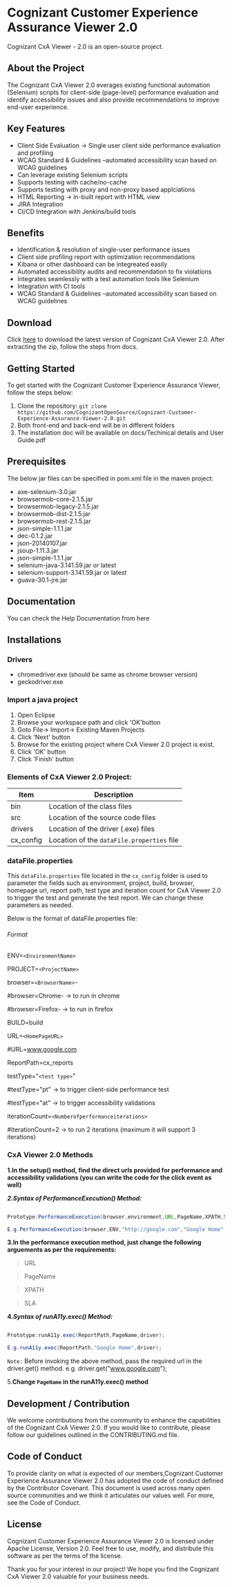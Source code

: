 # Cognizant Customer Experience Assurance Viewer 2.0

Cognizant CxA Viewer - 2.0 is an open-source project.

## About the Project

The Cognizant CxA Viewer 2.0 everages existing functional automation (Selenium) scripts for client-side (page-level) performance evaluation and identify accessibility issues and also provide recommendations to improve end-user experience.

## Key Features

- Client Side Evaluation -> Single user client side performance evaluation and profiling
- WCAG Standard & Guidelines –automated accessibility scan based on WCAG guidelines
- Can leverage existing Selenium scripts
- Supports testing with cache/no-cache
- Supports testing with proxy and non-proxy based applciations
- HTML Reporting -> in-built report with HTML view
- JIRA Integration
- CI/CD Integration with Jenkins/build tools

## Benefits

- Identification & resolution of single-user performance issues
- Client side profiling report with optimization recommendations
- Kibana or other dashboard can be integreated easily
- Automated accessibility audits and recommendation to fix violations
- Integrates seamlessly with a test automation tools like Selenium
- Integration with CI tools
- WCAG Standard & Guidelines –automated accessibility scan based on WCAG guidelines

## Download

Click [here](https://github.com/CognizantOpenSource/Cognizant-Customer-Experience-Assurance-Viewer-2.0/archive/refs/heads/main.zip "https://github.com/CognizantOpenSource/Cognizant-Customer-Experience-Assurance-Viewer-2.0/archive/refs/heads/main.zip") to download the latest version of Cognizant CxA Viewer 2.0.
After extracting the zip, follow the steps from docs.

## Getting Started

To get started with the Cognizant Customer Experience Assurance Viewer, follow the steps below:

1. Clone the repository:  `git clone https://github.com/CognizantOpenSource/Cognizant-Customer-Experience-Assurance-Viewer-2.0.git`
2. Both front-end and back-end will be in different folders
3. The installation doc will be available on docs/Techinical details and User Guide.pdf

## Prerequisites

The below jar files can be specified in pom.xml file in the maven project:

- axe-selenium-3.0.jar
- browsermob-core-2.1.5.jar
- browsermob-legacy-2.1.5.jar
- browsermob-dist-2.1.5.jar
- browsermob-rest-2.1.5.jar
- json-simple-1.1.1.jar
- dec-0.1.2.jar
- json-20140107.jar
- jsoup-1.11.3.jar
- json-simple-1.1.1.jar
- selenium-java-3.141.59.jar or latest
- selenium-support-3.141.59.jar or latest
- guava-30.1-jre.jar

## Documentation

You can check the Help Documentation from here

## Installations

### Drivers

- chromedriver.exe (should be same as chrome browser version)
- geckodriver.exe

### Import a java project

1. Open Eclipse
2. Browse your workspace path and click 'OK'button
3. Goto File-> Import-> Existing Maven Projects
4. Click 'Next' button
5. Browse for the existing project where CxA Viewer 2.0 project is exist.
6. Click 'OK' button
7. Click 'Finish' button

### Elements of CxA Viewer 2.0 Project:

| Item      | Description                                  |
| --------- | -------------------------------------------- |
| bin       | Location of the class files                  |
| src       | Location of the source code files            |
| drivers   | Location of the driver (.exe) files          |
| cx_config | Location of the `dataFile.properties` file |

### dataFile.properties

This `dataFile.properties` file located in the `cx_config` folder is used to parameter the fields such as environment, project, build, browser, homepage url, report path, test type and iteration count for CxA Viewer 2.0 to trigger the test and generate the test report. We can change these parameters as needed.

Below is the format of dataFile.properties file:

###### Format

ENV=`<EnvironmentName>`

PROJECT=`<ProjectName>`

browser=`<BrowserName>`-

#browser=Chrome- -> to run in chrome

#browser=Firefox- -> to run in firefox

BUILD=build

URL=`<HomePageURL>`

#URL=www.google.com

ReportPath=cx_reports

testType="`<test type>`"

#testType="pt" -> to trigger client-side performance test

#testType="at" -> to trigger accessibility validations

iterationCount=`<Numberofperformanceiterations>`

#iterationCount=2 -> to run 2 iterations (maximum it will support 3 iterations)

### CxA Viewer 2.0 Methods

**1.In the setup() method, find the direct urls provided for performance and accessibility validations (you can write the code for the click event as well)**

_**2.Syntax of PerformanceExecution() Method:**_

```java

Prototype:PerformanceExecution(browser,environment,URL,PageName,XPATH,SLA)

E.g.PerformanceExecution(browser,ENV,"http://google.com","Google Home","//*[@id=\"tab\"]/div/div/div[2]/div/div/div/form/div",4000L);

```

**3.In the performance execution method, just change the following arguements as per the requirements:**

> URL

> PageName

> XPATH

> SLA

**4._Syntax of runA11y.exec() Method:_**

```java

Prototype:runA11y.exec(ReportPath,PageName,driver);

E.g.runA11y.exec(ReportPath,"Google Home",driver);

```

`Note:` Before invoking the above method, pass the required url in the driver.get() method. e.g. driver.get("www.google.com");

5.**Change `PageName` in the runA11y.exec() method**

## Development / Contribution

We welcome contributions from the community to enhance the capabilities of the Cognizant CxA Viewer 2.0. If you would like to contribute, please follow our guidelines outlined in the CONTRIBUTING.md file.

## Code of Conduct

To provide clarity on what is expected of our members,Cognizant Customer Experience Assurance Viewer 2.0 has adopted the code of conduct defined by the Contributor Covenant. This document is used across many open source communities and we think it articulates our values well. For more, see the Code of Conduct.

## License

Cognizant Customer Experience Assurance Viewer 2.0 is licensed under Apache License, Version 2.0. Feel free to use, modify, and distribute this software as per the terms of the license.

Thank you for your interest in our project! We hope you find the Cognizant CxA Viewer 2.0 valuable for your business needs.
